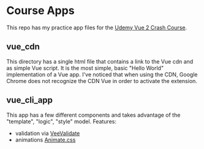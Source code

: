 # Course Apps

This repo has my practice app files for the [Udemy Vue 2 Crash Course](https://www.udemy.com/vue-2-crash-course/learn/v4/t/lecture/9374922?start=0).

## vue_cdn
This directory has a single html file that contains a link to the Vue cdn and as simple Vue script. It is the most simple, basic "Hello World" implementation of a Vue app. I've noticed that when using the CDN, Google Chrome does not recognize the CDN Vue in order to activate the extension.

## vue_cli_app
This app has a few different components and takes advantage of the "template", "logic", "style" model. Features:

* validation via [VeeValidate](https://baianat.github.io/vee-validate/)
* animations [Animate.css](https://daneden.github.io/animate.css/)
